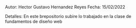 Autor: Hector Gustavo Hernandez Reyes
Fecha: 15/02/2022

Detalles: En este brepositorio subire lo trabajado en la clase de fundamentos de diseño web
